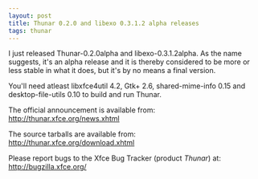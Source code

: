 ```yaml
---
layout: post
title: Thunar 0.2.0 and libexo 0.3.1.2 alpha releases
tags: thunar
---
```


I just released Thunar-0.2.0alpha and libexo-0.3.1.2alpha. As the name suggests, it's an alpha release and it is thereby considered to be more or less stable in what it does, but it's by no means a final version.

You'll need atleast libxfce4util 4.2, Gtk+ 2.6, shared-mime-info 0.15 and desktop-file-utils 0.10 to build and run Thunar.

The official announcement is available from: <http://thunar.xfce.org/news.xhtml>

The source tarballs are available from: <http://thunar.xfce.org/download.xhtml>

Please report bugs to the Xfce Bug Tracker (product <i>Thunar</i>) at: <http://bugzilla.xfce.org/>
